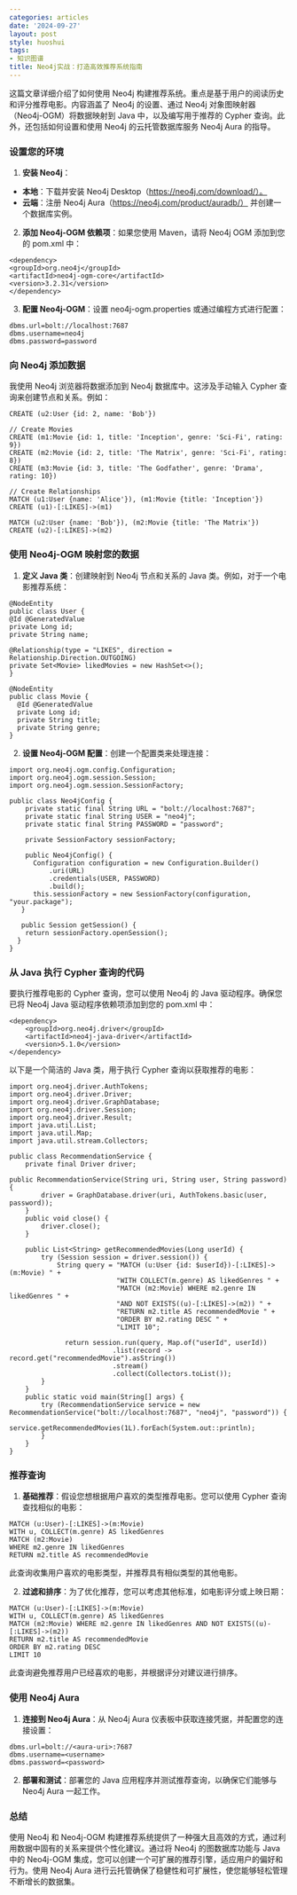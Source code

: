 ```yaml
---
categories: articles
date: '2024-09-27'
layout: post
style: huoshui
tags:
- 知识图谱
title: Neo4j实战：打造高效推荐系统指南
---
```


这篇文章详细介绍了如何使用 Neo4j 构建推荐系统。重点是基于用户的阅读历史和评分推荐电影。内容涵盖了 Neo4j 的设置、通过 Neo4j 对象图映射器（Neo4j-OGM）将数据映射到 Java 中，以及编写用于推荐的 Cypher 查询。此外，还包括如何设置和使用 Neo4j 的云托管数据库服务 Neo4j Aura 的指导。

### 设置您的环境

1. **安装 Neo4j**：

- **本地**：下载并安装 Neo4j Desktop（https://neo4j.com/download/）。
- **云端**：注册 Neo4j Aura（https://neo4j.com/product/auradb/） 并创建一个数据库实例。

2. **添加 Neo4j-OGM 依赖项**：如果您使用 Maven，请将 Neo4j OGM 添加到您的 pom.xml 中：

```
<dependency>     
<groupId>org.neo4j</groupId>     
<artifactId>neo4j-ogm-core</artifactId>     
<version>3.2.31</version> 
</dependency>
```

3. **配置 Neo4j-OGM**：设置 neo4j-ogm.properties 或通过编程方式进行配置：

```
dbms.url=bolt://localhost:7687 
dbms.username=neo4j 
dbms.password=password
```

### 向 Neo4j 添加数据

我使用 Neo4j 浏览器将数据添加到 Neo4j 数据库中。这涉及手动输入 Cypher 查询来创建节点和关系。例如：

```
CREATE (u2:User {id: 2, name: 'Bob'})

// Create Movies
CREATE (m1:Movie {id: 1, title: 'Inception', genre: 'Sci-Fi', rating: 9})
CREATE (m2:Movie {id: 2, title: 'The Matrix', genre: 'Sci-Fi', rating: 8})
CREATE (m3:Movie {id: 3, title: 'The Godfather', genre: 'Drama', rating: 10})

// Create Relationships
MATCH (u1:User {name: 'Alice'}), (m1:Movie {title: 'Inception'})
CREATE (u1)-[:LIKES]->(m1)

MATCH (u2:User {name: 'Bob'}), (m2:Movie {title: 'The Matrix'})
CREATE (u2)-[:LIKES]->(m2)
```

### 使用 Neo4j-OGM 映射您的数据

1. **定义 Java 类**：创建映射到 Neo4j 节点和关系的 Java 类。例如，对于一个电影推荐系统：

```
@NodeEntity 
public class User {     
@Id @GeneratedValue 
private Long id;     
private String name;      

@Relationship(type = "LIKES", direction = Relationship.Direction.OUTGOING)     
private Set<Movie> likedMovies = new HashSet<>();          
}
  
@NodeEntity 
public class Movie {     
  @Id @GeneratedValue 
  private Long id;    
  private String title;     
  private String genre;    
}
```

2. **设置 Neo4j-OGM 配置**：创建一个配置类来处理连接：

```
import org.neo4j.ogm.config.Configuration; 
import org.neo4j.ogm.session.Session; 
import org.neo4j.ogm.session.SessionFactory;  

public class Neo4jConfig {     
    private static final String URL = "bolt://localhost:7687";     
    private static final String USER = "neo4j";     
    private static final String PASSWORD = "password";      
    
    private SessionFactory sessionFactory;      
    
    public Neo4jConfig() {         
      Configuration configuration = new Configuration.Builder()             
          .uri(URL)             
          .credentials(USER, PASSWORD)             
          .build();         
      this.sessionFactory = new SessionFactory(configuration, "your.package");     
   }      

   public Session getSession() {         
    return sessionFactory.openSession();       
  } 
}

```

### 从 Java 执行 Cypher 查询的代码

要执行推荐电影的 Cypher 查询，您可以使用 Neo4j 的 Java 驱动程序。确保您已将 Neo4j Java 驱动程序依赖项添加到您的 pom.xml 中：

```
<dependency>
    <groupId>org.neo4j.driver</groupId>
    <artifactId>neo4j-java-driver</artifactId>
    <version>5.1.0</version>
</dependency>
```

以下是一个简洁的 Java 类，用于执行 Cypher 查询以获取推荐的电影：

```
import org.neo4j.driver.AuthTokens;
import org.neo4j.driver.Driver;
import org.neo4j.driver.GraphDatabase;
import org.neo4j.driver.Session;
import org.neo4j.driver.Result;
import java.util.List;
import java.util.Map;
import java.util.stream.Collectors;

public class RecommendationService {
    private final Driver driver;
    
public RecommendationService(String uri, String user, String password) {
        driver = GraphDatabase.driver(uri, AuthTokens.basic(user, password));
    }
    public void close() {
        driver.close();
    }
    
    public List<String> getRecommendedMovies(Long userId) {
        try (Session session = driver.session()) {
            String query = "MATCH (u:User {id: $userId})-[:LIKES]->(m:Movie) " +
                           "WITH COLLECT(m.genre) AS likedGenres " +
                           "MATCH (m2:Movie) WHERE m2.genre IN likedGenres " +
                           "AND NOT EXISTS((u)-[:LIKES]->(m2)) " +
                           "RETURN m2.title AS recommendedMovie " +
                           "ORDER BY m2.rating DESC " +
                           "LIMIT 10";
            
              return session.run(query, Map.of("userId", userId))
                          .list(record -> record.get("recommendedMovie").asString())
                          .stream()
                          .collect(Collectors.toList());
        }
    }
    public static void main(String[] args) {
        try (RecommendationService service = new RecommendationService("bolt://localhost:7687", "neo4j", "password")) {
            service.getRecommendedMovies(1L).forEach(System.out::println);
        }
    }
}
```

### 推荐查询

1. **基础推荐**：假设您想根据用户喜欢的类型推荐电影。您可以使用 Cypher 查询查找相似的电影：

```
MATCH (u:User)-[:LIKES]->(m:Movie) 
WITH u, COLLECT(m.genre) AS likedGenres 
MATCH (m2:Movie) 
WHERE m2.genre IN likedGenres 
RETURN m2.title AS recommendedMovie
```

此查询收集用户喜欢的电影类型，并推荐具有相似类型的其他电影。

2. **过滤和排序**：为了优化推荐，您可以考虑其他标准，如电影评分或上映日期：

```
MATCH (u:User)-[:LIKES]->(m:Movie) 
WITH u, COLLECT(m.genre) AS likedGenres 
MATCH (m2:Movie) WHERE m2.genre IN likedGenres AND NOT EXISTS((u)-[:LIKES]->(m2)) 
RETURN m2.title AS recommendedMovie 
ORDER BY m2.rating DESC 
LIMIT 10
```

此查询避免推荐用户已经喜欢的电影，并根据评分对建议进行排序。

### 使用 Neo4j Aura

1. **连接到 Neo4j Aura**：从 Neo4j Aura 仪表板中获取连接凭据，并配置您的连接设置：

```
dbms.url=bolt://<aura-uri>:7687 
dbms.username=<username> 
dbms.password=<password>
```

2. **部署和测试**：部署您的 Java 应用程序并测试推荐查询，以确保它们能够与 Neo4j Aura 一起工作。

### 总结

使用 Neo4j 和 Neo4j-OGM 构建推荐系统提供了一种强大且高效的方式，通过利用数据中固有的关系来提供个性化建议。通过将 Neo4j 的图数据库功能与 Java 中的 Neo4j-OGM 集成，您可以创建一个可扩展的推荐引擎，适应用户的偏好和行为。使用 Neo4j Aura 进行云托管确保了稳健性和可扩展性，使您能够轻松管理不断增长的数据集。